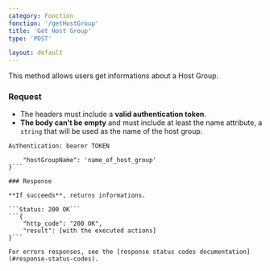 ```yaml
---
category: Fonction
fonction: '/getHostGroup'
title: 'Get Host Group'
type: 'POST'

layout: default
---
```


This method allows users get informations about a Host Group.

### Request

* The headers must include a **valid authentication token**.
* **The body can't be empty** and must include at least the name attribute, a `string` that will be used as the name of the host group.

```Authentication: bearer TOKEN```
```{
    "hostGroupName": 'name_of_host_group'
}```

### Response

**If succeeds**, returns informations.

```Status: 200 OK```
```{
    "http_code": "200 OK", 
    "result": [with the executed actions]
}```

For errors responses, see the [response status codes documentation](#response-status-codes).